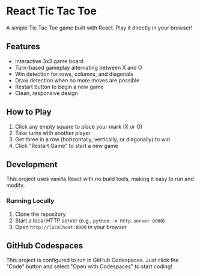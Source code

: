 # React Tic Tac Toe

A simple Tic Tac Toe game built with React. Play it directly in your browser!

## Features

- Interactive 3x3 game board
- Turn-based gameplay alternating between X and O
- Win detection for rows, columns, and diagonals
- Draw detection when no more moves are possible
- Restart button to begin a new game
- Clean, responsive design

## How to Play

1. Click any empty square to place your mark (X or O)
2. Take turns with another player
3. Get three in a row (horizontally, vertically, or diagonally) to win
4. Click "Restart Game" to start a new game

## Development

This project uses vanilla React with no build tools, making it easy to run and modify.

### Running Locally

1. Clone the repository
2. Start a local HTTP server (e.g., `python -m http.server 8000`)
3. Open `http://localhost:8000` in your browser

## GitHub Codespaces

This project is configured to run in GitHub Codespaces. Just click the "Code" button and select "Open with Codespaces" to start coding!
